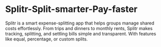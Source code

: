 # Splitr-Split-smarter-Pay-faster
Splitr is a smart expense-splitting app that helps groups manage shared costs effortlessly. From trips and dinners to monthly rents, Splitr makes tracking, splitting, and settling bills simple and transparent. With features like equal, percentage, or custom splits.
